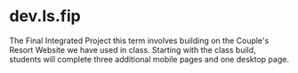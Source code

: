 # dev.ls.fip
The Final Integrated Project this term involves building on the Couple's Resort Website we have used in class. Starting with the class build, students will complete three additional mobile pages and one desktop page. 

